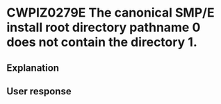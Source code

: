 # CWPIZ0279E The canonical SMP/E install root directory pathname 0 does not contain the directory 1.

## Explanation

## User response